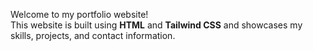 Welcome to my portfolio website!  
This website is built using **HTML** and **Tailwind CSS** and showcases my skills, projects, and contact information.
